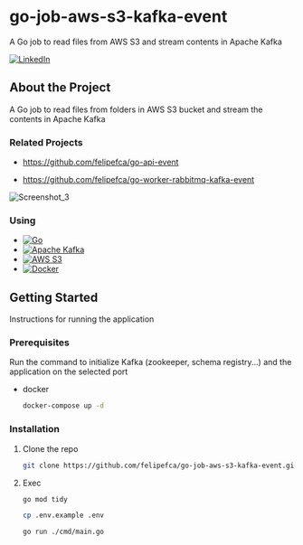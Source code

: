 # go-job-aws-s3-kafka-event
A Go job to read files from AWS S3 and stream contents in Apache Kafka

[![LinkedIn][linkedin-shield]][linkedin-url]


<!-- ABOUT THE PROJECT -->
## About the Project

A Go job to read files from folders in AWS S3 bucket and stream the contents in Apache Kafka

### Related Projects
- https://github.com/felipefca/go-api-event

- https://github.com/felipefca/go-worker-rabbitmq-kafka-event

![Screenshot_3](https://github.com/felipefca/go-api-event/assets/21323326/691c6cfe-2bce-48bc-b437-b60964738db4)

### Using



* [![Go][Go-badge]][Go-url]
* [![Apache Kafka](https://img.shields.io/badge/Apache%20Kafka-v3.0-orange.svg)](https://kafka.apache.org/)
* [![AWS S3](https://img.shields.io/badge/AWS-S3-FF9900.svg)](https://aws.amazon.com/s3/)
* [![Docker][Docker-badge]][Docker-url]

<!-- GETTING STARTED -->
## Getting Started

Instructions for running the application

### Prerequisites

Run the command to initialize Kafka (zookeeper, schema registry...) and the application on the selected port
* docker
  ```sh
  docker-compose up -d
  ```

### Installation

1. Clone the repo
   ```sh
   git clone https://github.com/felipefca/go-job-aws-s3-kafka-event.git
   ```

2. Exec
   ```sh
   go mod tidy
   ```
   
   ```sh
   cp .env.example .env
   ```
      
   ```sh
   go run ./cmd/main.go
   ```


<!-- MARKDOWN LINKS & IMAGES -->
<!-- https://www.markdownguide.org/basic-syntax/#reference-style-links -->
[linkedin-shield]: https://img.shields.io/badge/-LinkedIn-black.svg?style=for-the-badge&logo=linkedin&colorB=555
[linkedin-url]: https://www.linkedin.com/in/felipe-fernandes-fca/
[Go-url]: https://golang.org/
[Go-badge]: https://img.shields.io/badge/go-%2300ADD8.svg?style=flat&logo=go&logoColor=white
[RabbitMQ-badge]: https://img.shields.io/badge/rabbitmq-%23ff6600.svg?style=flat&logo=rabbitmq&logoColor=white
[RabbitMQ-url]: https://www.rabbitmq.com/
[Docker-badge]: https://img.shields.io/badge/docker-%230db7ed.svg?style=flat&logo=docker&logoColor=white
[Docker-url]: https://www.docker.com/
